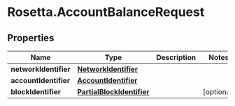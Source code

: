 # Rosetta.AccountBalanceRequest

## Properties

Name | Type | Description | Notes
------------ | ------------- | ------------- | -------------
**networkIdentifier** | [**NetworkIdentifier**](NetworkIdentifier.md) |  | 
**accountIdentifier** | [**AccountIdentifier**](AccountIdentifier.md) |  | 
**blockIdentifier** | [**PartialBlockIdentifier**](PartialBlockIdentifier.md) |  | [optional] 


